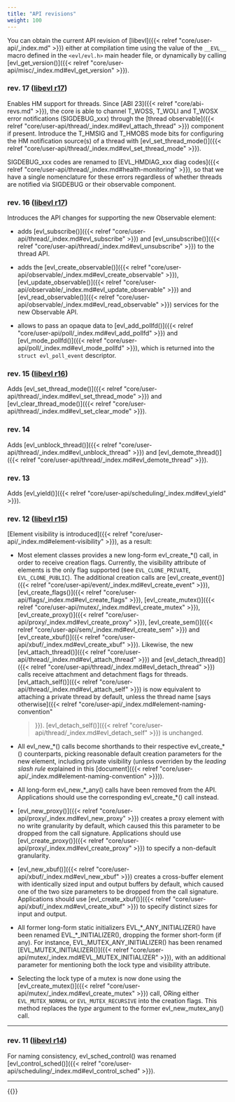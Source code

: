 ```yaml
---
title: "API revisions"
weight: 100
---
```


You can obtain the current API revision of [libevl]({{< relref
"core/user-api/_index.md" >}}) either at compilation time using the
value of the `__EVL__` macro defined in the `<evl/evl.h>` main header
file, or dynamically by calling [evl_get_version()]({{< relref
"core/user-api/misc/_index.md#evl_get_version" >}}).

### rev. 17 ([libevl r17](https://git.xenomai.org/xenomai4/libevl/-/tags/r17))

Enables HM support for threads. Since [ABI 23]({{< relref
"core/abi-revs.md" >}}), the core is able to channel T_WOSS, T_WOLI
and T_WOSX error notifications (SIGDEBUG_xxx) through the [thread
observable]({{< relref
"core/user-api/thread/_index.md#evl_attach_thread" >}}) component if
present. Introduce the T_HMSIG and T_HMOBS mode bits for configuring
the HM notification source(s) of a thread with
[evl_set_thread_mode()]({{< relref
"core/user-api/thread/_index.md#evl_set_thread_mode" >}}).
    
SIGDEBUG_xxx codes are renamed to [EVL_HMDIAG_xxx diag codes]({{<
relref "core/user-api/thread/_index.md#health-monitoring" >}}), so
that we have a single nomenclature for these errors regardless of
whether threads are notified via SIGDEBUG or their observable
component.

### rev. 16 ([libevl r17](https://git.xenomai.org/xenomai4/libevl/-/tags/r17))

Introduces the API changes for supporting the new Observable element:

- adds [evl_subscribe()]({{< relref
  "core/user-api/thread/_index.md#evl_subscribe" >}}) and
  [evl_unsubscribe()]({{< relref
  "core/user-api/thread/_index.md#evl_unsubscribe" >}}) to the thread
  API.

- adds the [evl_create_observable()]({{< relref
  "core/user-api/observable/_index.md#evl_create_observable" >}}),
  [evl_update_observable()]({{< relref
  "core/user-api/observable/_index.md#evl_update_observable" >}}) and
  [evl_read_observable()]({{< relref
  "core/user-api/observable/_index.md#evl_read_observable" >}}) services
  for the new Observable API.

- allows to pass an opaque data to [evl_add_pollfd()]({{< relref
  "core/user-api/poll/_index.md#evl_add_pollfd" >}}) and
  [evl_mode_pollfd()]({{< relref
  "core/user-api/poll/_index.md#evl_mode_pollfd" >}}), which is
  returned into the `struct evl_poll_event` descriptor.

### rev. 15 ([libevl r16](https://git.xenomai.org/xenomai4/libevl/-/tags/r16))

Adds [evl_set_thread_mode()]({{< relref
"core/user-api/thread/_index.md#evl_set_thread_mode" >}}) and
[evl_clear_thread_mode()]({{< relref
"core/user-api/thread/_index.md#evl_set_clear_mode" >}}).

### rev. 14

Adds [evl_unblock_thread()]({{< relref
"core/user-api/thread/_index.md#evl_unblock_thread" >}}) and
[evl_demote_thread()]({{< relref
"core/user-api/thread/_index.md#evl_demote_thread" >}}).

### rev. 13

Adds [evl_yield()]({{< relref
"core/user-api/scheduling/_index.md#evl_yield" >}}).

### rev. 12 ([libevl r15](https://git.xenomai.org/xenomai4/libevl/-/tags/r15))

[Element visibility is introduced]({{< relref
"core/user-api/_index.md#element-visibility" >}}), as a result:

- Most element classes provides a new long-form evl\_create\_*() call,
  in order to receive creation flags. Currently, the visibility
  attribute of elements is the only flag supported (see
  `EVL_CLONE_PRIVATE`, `EVL_CLONE_PUBLIC`). The additional creation
  calls are [evl_create_event()]({{< relref
  "core/user-api/event/_index.md#evl_create_event" >}}),
  [evl_create_flags()]({{< relref
  "core/user-api/flags/_index.md#evl_create_flags" >}}),
  [evl_create_mutex()]({{< relref
  "core/user-api/mutex/_index.md#evl_create_mutex" >}}),
  [evl_create_proxy()]({{< relref
  "core/user-api/proxy/_index.md#evl_create_proxy" >}}),
  [evl_create_sem()]({{< relref
  "core/user-api/sem/_index.md#evl_create_sem" >}}) and
  [evl_create_xbuf()]({{< relref
  "core/user-api/xbuf/_index.md#evl_create_xbuf" >}}).  Likewise, the
  new [evl_attach_thread()]({{< relref
  "core/user-api/thread/_index.md#evl_attach_thread" >}}) and
  [evl_detach_thread()]({{< relref
  "core/user-api/thread/_index.md#evl_detach_thread" >}}) calls
  receive attachment and detachment flags for
  threads. [evl_attach_self()]({{< relref
  "core/user-api/thread/_index.md#evl_attach_self" >}}) is now
  equivalent to attaching a private thread by default, unless the
  thread name [says otherwise]({{< relref
  "core/user-api/_index.md#element-naming-convention"
  >}}). [evl_detach_self()]({{< relref
  "core/user-api/thread/_index.md#evl_detach_self" >}}) is unchanged.

- All evl\_new\_\*() calls become shorthands to their respective
  evl\_create\_*() counterparts, picking reasonable default creation
  parameters for the new element, including private visibility (unless
  overriden by the _leading slash rule_ explained in this
  [document]({{< relref
  "core/user-api/_index.md#element-naming-convention" >}})).

- All long-form evl\_new\_\*_any() calls have been removed from the
  API. Applications should use the corresponding evl\_create\_*() call
  instead.

- [evl_new_proxy()]({{< relref
  "core/user-api/proxy/_index.md#evl_new_proxy" >}}) creates a proxy
  element with no write granularity by default, which caused this this
  parameter to be dropped from the call signature. Applications should
  use [evl_create_proxy()]({{< relref
  "core/user-api/proxy/_index.md#evl_create_proxy" >}}) to specify a
  non-default granularity.

- [evl_new_xbuf()]({{< relref
  "core/user-api/xbuf/_index.md#evl_new_xbuf" >}}) creates a
  cross-buffer element with identically sized input and output buffers
  by default, which caused one of the two size parameters to be
  dropped from the call signature. Applications should use
  [evl_create_xbuf()]({{< relref
  "core/user-api/xbuf/_index.md#evl_create_xbuf" >}}) to specify
  distinct sizes for input and output.

- All former long-form static initializers EVL\_\*\_ANY_INITIALIZER()
  have been renamed EVL\_\*\_INITIALIZER(), dropping the former
  short-form (if any). For instance, EVL_MUTEX_ANY_INITIALIZER() has
  been renamed [EVL_MUTEX_INITIALIZER()]({{< relref
  "core/user-api/mutex/_index.md#EVL_MUTEX_INITIALIZER" >}}), with an
  additional parameter for mentioning both the lock type and
  visibility attribute.

- Selecting the lock type of a mutex is now done using the
  [evl_create_mutex()]({{< relref
  "core/user-api/mutex/_index.md#evl_create_mutex" >}}) call, ORing
  either `EVL_MUTEX_NORMAL` or `EVL_MUTEX_RECURSIVE` into the creation
  flags. This method replaces the _type_ argument to the former
  evl\_new\_mutex\_any() call.

---

### rev. 11 ([libevl r14](https://git.xenomai.org/xenomai4/libevl/-/tags/r14))

For naming consistency, evl_sched_control() was renamed
[evl_control_sched()]({{< relref
"core/user-api/scheduling/_index.md#evl_control_sched" >}}).

---

{{<lastmodified>}}
